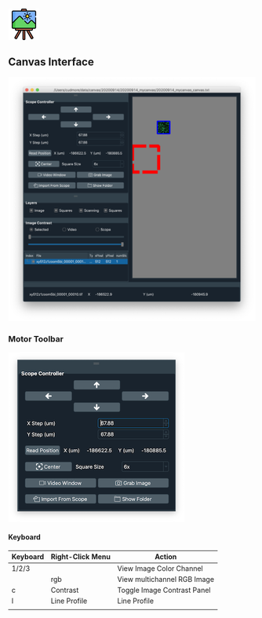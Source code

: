![Canvas Window](img/canvas/canvas-color-64.png)

## Canvas Interface

![Canvas Window](img/canvas/canvas-window.png)

### Motor Toolbar

![Canvas Window](img/canvas/canvas-motor-toolbar.png)

#### Keyboard

| Keyboard | Right-Click Menu | Action                      |
| -------- | ---------------- | --------------------------- |
| 1/2/3    |                  | View Image Color Channel    |
|          | rgb              | View multichannel RGB Image |
| c        | Contrast         | Toggle Image Contrast Panel |
| l        | Line Profile     | Line Profile                |
|          |                  |                             |
